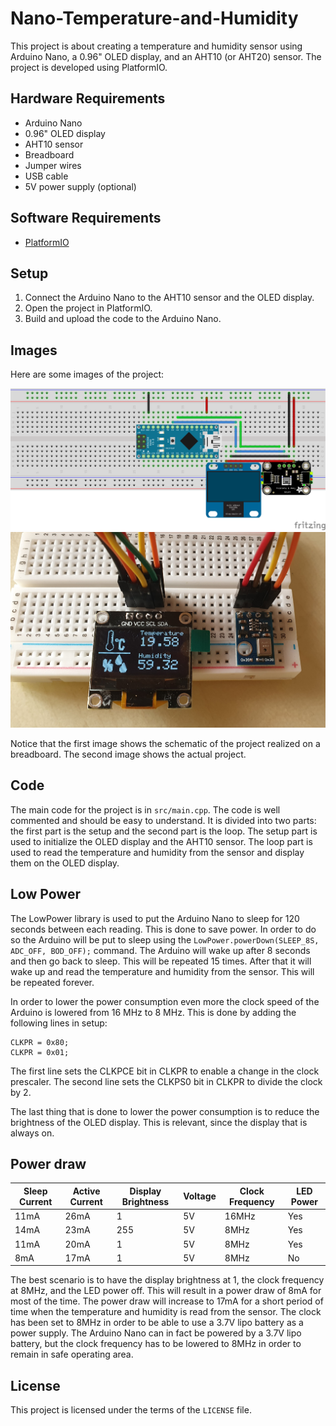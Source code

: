 # Nano-Temperature-and-Humidity

This project is about creating a temperature and humidity sensor using Arduino Nano, a 0.96" OLED display, and an AHT10 (or AHT20) sensor. The project is developed using PlatformIO.

## Hardware Requirements

- Arduino Nano
- 0.96" OLED display
- AHT10 sensor
- Breadboard
- Jumper wires
- USB cable
- 5V power supply (optional)

## Software Requirements

- [PlatformIO](https://platformio.org/)

## Setup

1. Connect the Arduino Nano to the AHT10 sensor and the OLED display.
2. Open the project in PlatformIO.
3. Build and upload the code to the Arduino Nano.

## Images

Here are some images of the project:

![Image 1](./images/Temperature_and_Humidity_v2.png)
![Image 2](./images/RealPic.jpg)

Notice that the first image shows the schematic of the project realized on a breadboard. The second image shows the actual project.

## Code

The main code for the project is in `src/main.cpp`. The code is well commented and should be easy to understand. It is divided into two parts: the first part is the setup and the second part is the loop. The setup part is used to initialize the OLED display and the AHT10 sensor. The loop part is used to read the temperature and humidity from the sensor and display them on the OLED display.

## Low Power 
The LowPower library is used to put the Arduino Nano to sleep for 120 seconds between each reading. This is done to save power. In order to do so the Arduino will be put to sleep using the `LowPower.powerDown(SLEEP_8S, ADC_OFF, BOD_OFF);` command. The Arduino will wake up after 8 seconds and then go back to sleep. This will be repeated 15 times. After that it will wake up and read the temperature and humidity from the sensor. This will be repeated forever.

In order to lower the power consumption even more the clock speed of the Arduino is lowered from 16 MHz to 8 MHz. This is done by adding the following lines in setup:
```
CLKPR = 0x80;
CLKPR = 0x01;
```
The first line sets the CLKPCE bit in CLKPR to enable a change in the clock prescaler. The second line sets the CLKPS0 bit in CLKPR to divide the clock by 2.

The last thing that is done to lower the power consumption is to reduce the brightness of the OLED display. This is relevant, since the display that is always on. 

## Power draw
| Sleep Current | Active Current | Display Brightness | Voltage | Clock Frequency | LED Power |
|---------------|----------------|--------------------|---------|-----------------|-----------|
|      11mA     |       26mA     |            1       |   5V    |       16MHz     |     Yes   |
|      14mA     |       23mA     |          255       |   5V    |        8MHz     |     Yes   |
|      11mA     |       20mA     |            1       |   5V    |        8MHz     |     Yes   |
|       8mA     |       17mA     |            1       |   5V    |        8MHz     |     No    |

The best scenario is to have the display brightness at 1, the clock frequency at 8MHz, and the LED power off. This will result in a power draw of 8mA for most of the time. The power draw will increase to 17mA for a short period of time when the temperature and humidity is read from the sensor.
The clock has been set to 8MHz in order to be able to use a 3.7V lipo battery as a power supply. The Arduino Nano can in fact be powered by a 3.7V lipo battery, but the clock frequency has to be lowered to 8MHz in order to remain in safe operating area.


## License

This project is licensed under the terms of the `LICENSE` file.